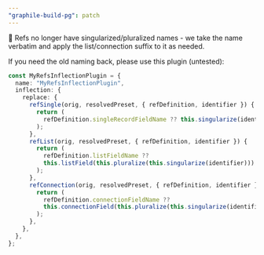 ```yaml
---
"graphile-build-pg": patch
---
```


🚨 Refs no longer have singularized/pluralized names - we take the name verbatim
and apply the list/connection suffix to it as needed.

If you need the old naming back, please use this plugin (untested):

```ts
const MyRefsInflectionPlugin = {
  name: "MyRefsInflectionPlugin",
  inflection: {
    replace: {
      refSingle(orig, resolvedPreset, { refDefinition, identifier }) {
        return (
          refDefinition.singleRecordFieldName ?? this.singularize(identifier)
        );
      },
      refList(orig, resolvedPreset, { refDefinition, identifier }) {
        return (
          refDefinition.listFieldName ??
          this.listField(this.pluralize(this.singularize(identifier)))
        );
      },
      refConnection(orig, resolvedPreset, { refDefinition, identifier }) {
        return (
          refDefinition.connectionFieldName ??
          this.connectionField(this.pluralize(this.singularize(identifier)))
        );
      },
    },
  },
};
```
